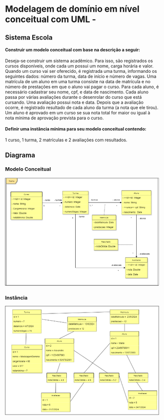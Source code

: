 # Modelagem de domínio em nível conceitual com UML -
## Sistema Escola
#### Construir um modelo conceitual com base na descrição a seguir:
Deseja-se construir um sistema acadêmico. Para isso, são registrados os cursos disponíveis, onde cada um possui um nome, carga horária e valor. Quando um curso vai ser oferecido, é registrada uma turma, informando os seguintes dados: número da turma, data de início e número de vagas. Uma matrícula de um aluno em uma turma consiste na data de matrícula e no número de prestações em que o aluno vai pagar o curso. Para cada aluno, é necessário cadastrar seu nome, cpf, e data de nascimento. Cada aluno passa por várias avaliações durante o desenrolar do curso que está cursando. Uma avaliação possui nota e data. Depois que a avaliação ocorre, é registrado resultado de cada aluno da turma (a nota que ele tirou). Um aluno é aprovado em um curso se sua nota total for maior ou igual à nota mínima de aprovação prevista para o curso.
#### Definir uma instância mínima para seu modelo conceitual contendo:
1 curso, 1 turma, 2 matrículas e 2 avaliações com resultados.

## Diagrama
### Modelo Conceitual
![myimage](https://github.com/Ribeirosk8/Sistema-Escola/blob/main/Modelo%20conceitual.png)
### Instância 
![myimage](https://github.com/Ribeirosk8/Sistema-Escola/blob/main/Inst%C3%A2ncia.png)


